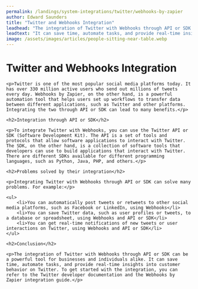 ```yaml
---
permalink: /landings/system-integrations/twitter/webhooks-by-zapier
author: Edward Saunders
title: "Twitter and Webhooks Integration"
leadhead: "The integration of Twitter with Webhooks through API or SDK can be a powerful tool for businesses and individuals alike"
leadtext: "It can save time, automate tasks, and provide real-time insights into customer behavior on Twitter. To get started with the integration, you can refer to the Twitter developer documentation and the Webhooks by Zapier integration guide."
image: /assets/images/articles/people-sitting-near-table.webp
---
```

<div class="arttext">	<h1>Twitter and Webhooks Integration</h1>
	
	<p>Twitter is one of the most popular social media platforms today. It has over 330 million active users who send out millions of tweets every day. Webhooks by Zapier, on the other hand, is a powerful automation tool that helps users set up workflows to transfer data between different applications, such as Twitter and other platforms. Integrating the two through API or SDK can lead to many benefits.</p>
	
	<h2>Integration through API or SDK</h2>
	
	<p>To integrate Twitter with Webhooks, you can use the Twitter API or SDK (Software Development Kit). The API is a set of tools and protocols that allow software applications to interact with Twitter. The SDK, on the other hand, is a collection of software tools that developers can use to build applications that interact with Twitter. There are different SDKs available for different programming languages, such as Python, Java, PHP, and others.</p>
	
	<h2>Problems solved by their integration</h2>
	
	<p>Integrating Twitter with Webhooks through API or SDK can solve many problems. For example:</p>
	
	<ul>
		<li>You can automatically post tweets or retweets to other social media platforms, such as Facebook or LinkedIn, using Webhooks</li>
		<li>You can save Twitter data, such as user profiles or tweets, to a database or spreadsheet, using Webhooks and API or SDK</li>
		<li>You can get real-time notifications of new tweets or user interactions on Twitter, using Webhooks and API or SDK</li>
	</ul>
	
	<h2>Conclusion</h2>
	
	<p>The integration of Twitter with Webhooks through API or SDK can be a powerful tool for businesses and individuals alike. It can save time, automate tasks, and provide real-time insights into customer behavior on Twitter. To get started with the integration, you can refer to the Twitter developer documentation and the Webhooks by Zapier integration guide.</p>
	
</div>
